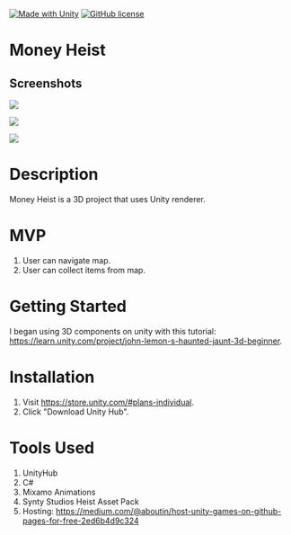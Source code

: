[![Made with Unity](https://img.shields.io/badge/Made%20with-Unity-57b9d3.svg?style=flat&logo=unity)](https://unity3d.com)
[![GitHub license](https://img.shields.io/github/license/Naereen/StrapDown.js.svg)](https://github.com/Naereen/StrapDown.js/blob/master/LICENSE)


#	Money Heist

##	Screenshots

![
](https://lh3.googleusercontent.com/HhW0Q0A8Ql2Gs8SPcxueuz54l_Q5StQwrMOk8_ExDeYamto7zG888ooP3wgErmIO65MW61lKFUs=s2000 "map")

![
](https://lh3.googleusercontent.com/JU1YxIjUXKyJFLlVaNqka_2vuoMcntDdAcF8VtTHEv1CtYlpphSOVrTSpTT068oEY6Qt9zTINgs=s1500 "Weapons")

![
](https://lh3.googleusercontent.com/VknPkHm4I52S2xznN6bOLxEShgscWxulPT9ucMJ4kwHA0fnsxA95l7nHc5BBMXjMfmDRCYn887E=s2000 "Masks")


# Description
Money Heist is a 3D project that uses Unity renderer. 

# MVP
1. User can navigate map.
2. User can collect items from map.

# Getting Started
I began using 3D components on unity with this tutorial: https://learn.unity.com/project/john-lemon-s-haunted-jaunt-3d-beginner.

# Installation 
1. Visit https://store.unity.com/#plans-individual.
2. Click "Download Unity Hub".


# Tools Used

 1. UnityHub
 2. C#
 3. Mixamo Animations 
 4. Synty Studios Heist Asset Pack
 4. Hosting: https://medium.com/@aboutin/host-unity-games-on-github-pages-for-free-2ed6b4d9c324
 

  
  

  


